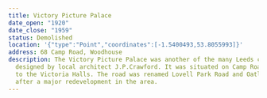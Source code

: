 ```yaml
---
title: Victory Picture Palace
date_open: "1920"
date_close: "1959"
status: Demolished
location: '{"type":"Point","coordinates":[-1.5400493,53.8055993]}'
address: 68 Camp Road, Woodhouse
description: The Victory Picture Palace was another of the many Leeds cinemas
  designed by local architect J.P.Crawford. It was situated on Camp Road, next
  to the Victoria Halls. The road was renamed Lovell Park Road and Oatlands Lane
  after a major redevelopment in the area.
---
```

